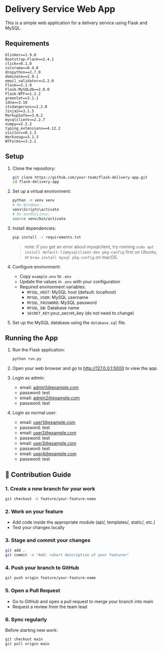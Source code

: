 # Delivery Service Web App

This is a simple web application for a delivery service using Flask and MySQL.

## Requirements
```
blinker==1.9.0
Bootstrap-Flask==2.4.1
click==8.1.8
colorama==0.4.6
dnspython==2.7.0
dominate==2.9.1
email_validator==2.2.0
Flask==3.1.0
Flask-MySQLdb==2.0.0
Flask-WTF==1.2.2
greenlet==3.1.1
idna==3.10
itsdangerous==2.2.0
Jinja2==3.1.5
MarkupSafe==3.0.2
mysqlclient==2.2.7
numpy==2.2.2
typing_extensions==4.12.2
visitor==0.1.3
Werkzeug==3.1.3
WTForms==3.2.1
```

## Setup

1. Clone the repository:
   ```bash
   git clone https://github.com/your-team/flask-delivery-app.git
   cd flask-delivery-app
   ```

2. Set up a virtual environment:
   ```bash
   python -m venv venv
   # On Windows:
   venv\Scripts\activate
   # On macOS/Linux:
   source venv/bin/activate
   ```

3. Install dependencies:
   ```bash
   pip install -r requirements.txt
   ```
   > note: if you get an error about mysqlclient, try running `sudo apt install default-libmysqlclient-dev pkg-config` first on Ubuntu, or `brew install mysql pkg-config` on macOS.

4. Configure environment:
   - Copy `example.env` to `.env`
   - Update the values in `.env` with your configuration
   - Required environment variables:
     - `MYSQL_HOST`: MySQL host (default: localhost)
     - `MYSQL_USER`: MySQL username
     - `MYSQL_PASSWORD`: MySQL password
     - `MYSQL_DB`: Database name
     - `SECRET_KEY`:your_secret_key (do not need to change)

5. Set up the MySQL database using the `database.sql` file.

## Running the App

1. Run the Flask application:
   ```bash
   python run.py
   ```
2. Open your web browser and go to http://127.0.0.1:5000 to view the app.

3. Login as admin:
   - email: admin1@example.com
   - password: test
   - email: admin2@example.com
   - password: test

4. Login as normal user:
   - email: user1@example.com
   - password: test
   - email: user2@example.com
   - password: test
   - email: user3@example.com
   - password: test
   - email: user4@example.com
   - password: test

## 🤝 Contribution Guide

### 1. Create a new branch for your work
```bash
git checkout -b feature/your-feature-name
```

### 2. Work on your feature
- Add code inside the appropriate module (api/, templates/, static/, etc.)
- Test your changes locally

### 3. Stage and commit your changes
```bash
git add .
git commit -m "Add: <short description of your feature>"
```

### 4. Push your branch to GitHub
```bash
git push origin feature/your-feature-name
```

### 5. Open a Pull Request
- Go to GitHub and open a pull request to merge your branch into main
- Request a review from the team lead

### 6. Sync regularly
Before starting new work:
```bash
git checkout main
git pull origin main
``` 
